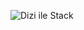 ![Dizi ile Stack](https://github.com/mulosbron/JavaOgrenmece/assets/91866065/107a1c80-904f-47d3-9e9d-9083105ef0a8)
